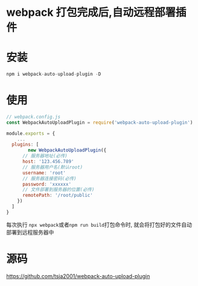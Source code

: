 # webpack 打包完成后,自动远程部署插件

# 安装
```js
npm i webpack-auto-upload-plugin -D
```

# 使用
```js
// webpack.config.js
const WebpackAutoUploadPlugin = require('webpack-auto-upload-plugin')

module.exports = {
	...
  plugins: [
		new WebpackAutoUploadPlugin({
      // 服务器地址(必传)
      host: '123.456.789'
      // 服务器用户名(默认root)
      username: 'root'
      // 服务器连接密码(必传)
      password: 'xxxxxx'
      // 文件部署到服务器的位置(必传)
      remotePath: '/root/public'
    })
  ]
}
```

每次执行 `npx webpack`或者`npm run build`打包命令时, 就会将打包好的文件自动部署到远程服务器中

# 源码
https://github.com/tsja2001/webpack-auto-upload-plugin